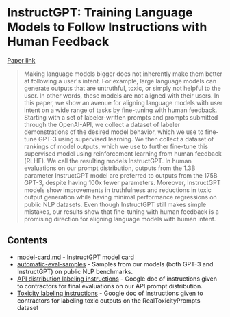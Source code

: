 # InstructGPT: Training Language Models to Follow Instructions with Human Feedback

[Paper link][LINK_TO_PAPER]

> Making language models bigger does not inherently make them better at following a user's intent. For example, large language models can generate outputs that are untruthful, toxic, or simply not helpful to the user. In other words, these models are not aligned with their users. In this paper, we show an avenue for aligning language models with user intent on a wide range of tasks by fine-tuning with human feedback. Starting with a set of labeler-written prompts and prompts submitted through the OpenAI-API, we collect a dataset of labeler demonstrations of the desired model behavior, which we use to fine-tune GPT-3 using supervised learning. We then collect a dataset of rankings of model outputs, which we use to further fine-tune this supervised model using reinforcement learning from human feedback (RLHF). We call the resulting models InstructGPT. In human evaluations on our prompt distribution, outputs from the 1.3B parameter InstructGPT model are preferred to outputs from the 175B GPT-3, despite having 100x fewer parameters. Moreover, InstructGPT models show improvements in truthfulness and reductions in toxic output generation while having minimal performance regressions on public NLP datasets. Even though InstructGPT still makes simple mistakes, our results show that fine-tuning with human feedback is a promising direction for aligning language models with human intent.


## Contents
- [model-card.md](model-card.md) - InstructGPT model card
- [automatic-eval-samples](automatic-eval-samples/) - Samples from our models (both GPT-3 and InstructGPT) on public NLP benchmarks.
- [API distribution labeling instructions](https://docs.google.com/document/d/1MJCqDNjzD04UbcnVZ-LmeXJ04-TKEICDAepXyMCBUb8/edit#) - Google doc of instructions given to contractors for final evaluations on our API prompt distribution.
- [Toxicity labeling instructions](https://docs.google.com/document/d/1d3n6AqNrd-SJEKm_etEo3rUwXxKG4evCbzfWExvcGxg/edit?usp=sharing) - Google doc of instructions given to contractors for labeling toxic outputs on the RealToxicityPrompts dataset

[LINK_TO_PAPER]: https://www.openai.com

